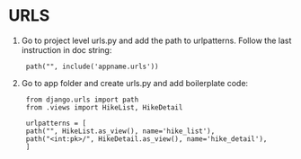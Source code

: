 # URLS

1. Go to project level urls.py and add the path to urlpatterns. Follow the last instruction in doc string:
       
        path("", include('appname.urls'))

2. Go to app folder and create urls.py and add boilerplate code:

        from django.urls import path
        from .views import HikeList, HikeDetail

        urlpatterns = [
        path("", HikeList.as_view(), name='hike_list'),
        path("<int:pk>/", HikeDetail.as_view(), name='hike_detail'),
        ]